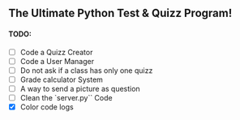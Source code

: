 ## The Ultimate Python Test & Quizz Program!
#### TODO:
- [ ] Code a Quizz Creator
- [ ] Code a User Manager
- [ ] Do not ask if a class has only one quizz
- [ ] Grade calculator System
- [ ] A way to send a picture as question
- [ ] Clean the `server.py`` Code
- [X] Color code logs
